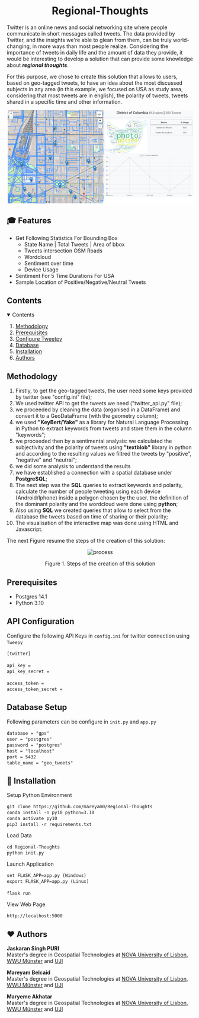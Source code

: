 <h1 align="center"><b>Regional-Thoughts</b></h1>

Twitter is an online news and social networking site where people communicate in short messages called tweets. The data provided by Twitter, and the insights we're able to glean from them, can be truly world-changing, in more ways than most people realize.
Considering the importance of tweets in daily life and the amount of data they provide, it would be interesting to develop a solution that can provide some knowledge about ***regional thoughts***.

For this purpose, we chose to create this solution that allows to users, based on geo-tagged tweets, to have an idea about the most discussed subjects in any area (in this example, we focused on USA as study area, considering that most tweets are in english), the polarity of tweets, tweets shared in a specific time and other information.

<p align="center">
<img alt="Product Page" src="https://github.com/mareyam0/Regional-Thoughts/blob/main/static/images/product.PNG">
</p>

## :mortar_board: Features

<ul>
  <li>Get Following Statistics For Bounding Box
  <ul>
    <li> State Name | Total Tweets | Area of bbox
    <li> Tweets intersection OSM Roads
    <li> Wordcloud
    <li> Sentiment over time
    <li> Device Usage
  </ul>
  <li>Sentiment For 5 Time Durations For USA
  <li>Sample Location of Positive/Negative/Neutral Tweets
</ul>

<!-- CONTENTS -->
<h2 id = "contents">Contents</h2>

<details open = "open">
  <summary>Contents</summary>
  <ol>
    <li><a href = "#methodology">Methodology</a></li>
    <li><a href = "#pre">Prerequisites</a></li>
    <li><a href = "#tweet">Configure Tweetpy</a></li>
    <li><a href = "#db">Database</a></li>
    <li><a href = "#init">Installation</a></li>
    <li><a href = "#authors">Authors</a></li>
  </ol>
</details>

<h2 id = "methodology">Methodology</h2>

1. Firstly, to get the geo-tagged tweets, the user need some keys provided by twitter (see "config.ini" file);
2. We used twitter API to get the tweets we need ("twitter_api.py" file);
3. we proceeded by cleaning the data (organised in a DataFrame) and convert it to a GeoDataFrame (with the geometry column);
4. we used **"KeyBert/Yake"** as a library for Natural Language Processing in Python to extract keywords from tweets and store them in the column "keywords";
5. we proceeded then by a sentimental analysis: we calculated the subjectivity and the polarity of tweets using **"textblob"** library in python and according to the resulting values we filtred the tweets by "positive", "negative" and "neutral";
6. we did some analysis to understand the results
7. we have established a connection with a spatial database under **PostgreSQL**;
8. The next step was the **SQL** queries to extract keywords and polarity, calculate the number of people tweeting using each device (Android/Iphone) inside a polygon chosen by the user. the definition of the dominant polarity and the wordcloud were done using **python**;
9. Also using **SQL** we created queries that allow to select from the database the tweets based on time of sharing or their polarity;
10. The visualisation of the interactive map was done using HTML and Javascript.

The next Figure resume the steps of the creation of this solution:

<p align="center"> 
<img width="500" alt="process" src="https://user-images.githubusercontent.com/99036510/155242766-f775f514-3bbb-4c84-87de-14d0447961de.png" >
</p>

<p align="center">Figure 1. Steps of the creation of this solution</p>

<h2 id = "pre">Prerequisites</h2>
<ul>
<li>Postgres 14.1
<li>Python 3.10
</ul>

<h2 id = "tweet">API Configuration</h2>

Configure the following API Keys in ```config.ini``` for twitter connection using ```Tweepy```

```
[twitter]

api_key = 
api_key_secret = 

access_token = 
access_token_secret = 
```


<h2 id = "db">Database Setup</h2>

Following parameters can be configure in ```init.py``` and ```app.py```
```
database = "gps"
user = "postgres"
password = "postgres"
host = "localhost"
port = 5432
table_name = "geo_tweets"
```

## :floppy_disk: Installation

Setup Python Environment
```
git clone https://github.com/mareyam0/Regional-Thoughts
conda install -n py10 python=3.10
conda activate py10
pip3 install -r requirements.txt
```

Load Data
```
cd Regional-Thoughts
python init.py
```

Launch Application
```
set FLASK_APP=app.py (Windows)
export FLASK_APP=app.py (Linux)

flask run
```

View Web Page
```
http://localhost:5000
```

## :heart: Authors

<b>Jaskaran Singh PURI</b><br>
Master's degree in Geospatial Technologies at <a href ="https://www.novaims.unl.pt/" target = "_blank">NOVA University of Lisbon</a>, <a href ="https://www.uni-muenster.de/en/" target = "_blank">WWU Münster</a> and <a href ="https://www.uji.es/" target = "_blank">UJI</a><br>
</p>
<b>Mareyam Belcaid</b><br>
Master's degree in Geospatial Technologies at <a href ="https://www.novaims.unl.pt/" target = "_blank">NOVA University of Lisbon</a>, <a href ="https://www.uni-muenster.de/en/" target = "_blank">WWU Münster</a> and <a href ="https://www.uji.es/" target = "_blank">UJI</a><br>
</p>
<b>Maryeme Akhatar</b><br>
Master's degree in Geospatial Technologies at <a href ="https://www.novaims.unl.pt/" target = "_blank">NOVA University of Lisbon</a>, <a href ="https://www.uni-muenster.de/en/" target = "_blank">WWU Münster</a> and <a href ="https://www.uji.es/" target = "_blank">UJI</a><br>
</p>


